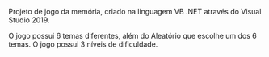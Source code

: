 Projeto de jogo da memória, criado na linguagem VB .NET através do Visual Studio 2019.

O jogo possui 6 temas diferentes, além do Aleatório que escolhe um dos 6 temas.
O jogo possui 3 níveis de dificuldade.
